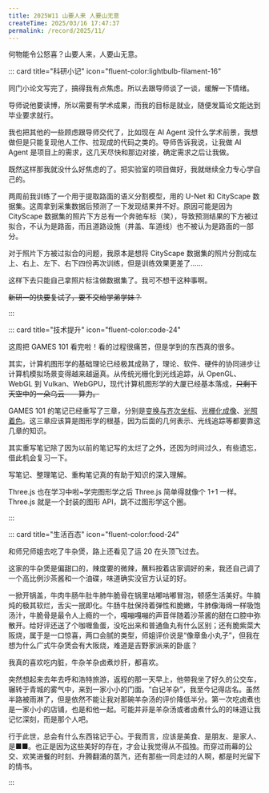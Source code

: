 ```yaml
---
title: 2025W11 山要人来 人要山无意
createTime: 2025/03/16 17:47:37
permalink: /record/2025/11/
---
```


何物能令公怒喜？山要人来，人要山无意。

::: card title="科研小记" icon="fluent-color:lightbulb-filament-16"

同门小论文写完了，搞得我有点焦虑。所以去跟导师谈了一谈，缓解一下情绪。

导师说他要读博，所以需要有学术成果，而我的目标是就业，随便发篇论文能达到毕业要求就行。

我也把其他的一些顾虑跟导师交代了，比如现在 AI Agent 没什么学术前景，我想做但是只能复现他人工作、拉现成的代码之类的。导师告诉我说，让我做 AI Agent 是项目上的需求，这几天尽快和那边对接，确定需求之后让我做。

既然这样那我就没什么好焦虑的了。把实验室的项目做好，我就继续全力专心学自己的。

两周前我训练了一个用于提取路面的语义分割模型，用的 U-Net 和 CityScape 数据集。这周拿到采集数据后预测了一下发现结果并不好。原因可能是因为 CityScape 数据集的照片下方总有一个奔驰车标（笑），导致预测结果的下方被过拟合，不认为是路面，而且道路设施（井盖、车道线）也不被认为是路面的一部分。

对于照片下方被过拟合的问题，我原本是想将 CityScape 数据集的照片分割成左上、右上、左下、右下四份再次训练，但是训练效果更差了……

这样下去只能自己拿照片标注做数据集了。我可不想干这种事啊。

~~新研一的快要复试了，要不交给学弟学妹？~~

:::

::: card title="技术提升" icon="fluent-color:code-24"

这周把 GAMES 101 看完啦！看的过程很痛苦，但是学到的东西真的很多。

其实，计算机图形学的基础理论已经极其成熟了，理论、软件、硬件的协同进步让计算机模拟场景变得越来越逼真。从传统光栅化到光线追踪，从 OpenGL、WebGL 到 Vulkan、WebGPU，现代计算机图形学的大厦已经基本落成，~~只剩下天空中的一朵乌云——算力。~~

GAMES 101 的笔记已经重写了三章，分别是[变换与齐次坐标](/graphics/p1/)、[光栅化成像](/graphics/p2/)、[光照着色](/graphics/p3/)。这三章应该算是图形学的根基，因为后面的几何表示、光线追踪等都要靠这几章的知识。

其实重写笔记除了因为以前的笔记写的太烂了之外，还因为时间过久，有些遗忘，借此机会复习一下。

写笔记、整理笔记、重构笔记真的有助于知识的深入理解。

Three.js 也在学习中啦~学完图形学之后 Three.js 简单得就像个 1+1 一样。Three.js 就是一个封装的图形 API，跳不过图形学这个圈。

:::

::: card title="生活百态" icon="fluent-color:food-24"

和师兄师姐去吃了牛杂煲，路上还看见了运 20 在头顶飞过去。

这家的牛杂煲是偏甜口的，辣度要的微辣，蘸料按着店家调好的来，我还自己调了一个高比例沙茶酱和一个油碟，味道确实没官方认证的好。

一掀开锅盖，牛肉牛肠牛肚牛肺牛脆骨在锅里咕嘟咕嘟冒泡，顿感生活美好。牛腩炖的极其软烂，舌尖一抿即化。牛肠牛肚保持着弹性和脆嫩，牛肺像海绵一样吸饱汤汁，牛脆骨是最令人上瘾的一个，嘎嘣嘎嘣的声音伴随着沙茶酱的甜在口腔中弥散开。给好评还送了个咖喱鱼蛋，没吃出来和普通鱼丸有什么区别；还有脆紫菜大阪烧，属于是一口惊喜，两口会腻的类型，师姐评价说是“像章鱼小丸子”，但我在想为什么广式牛杂煲会有大阪烧，难道是吉野家派来的卧底？

<ImageCard
  image="https://oss.yoake.cc/yoyopics/record/2025W11/1742124201917.webp"
/>

我真的喜欢吃内脏，牛杂羊杂卤煮炒肝，都喜欢。

突然想起来去年去呼和浩特旅游，返程的那一天早上，他带我坐了好久的公交车，辗转于青城的雾气中，来到一家小小的门面。“白记羊杂”，我至今记得店名。虽然半路被雨淋了，但是依然不能让我对那碗羊杂汤的评价降低半分。第一次吃卤煮也是一家小小的店铺，也是和他一起。可能并非是羊杂汤或者卤煮什么的的味道让我记忆深刻，而是那个人吧。

行于此世，总会有什么东西铭记于心。于我而言，应该是美食、是朋友、是家人、是■■。也正是因为这些美好的存在，才会让我觉得从不孤独。而穿过雨幕的公交、欢笑进餐的时刻、升腾翻涌的蒸汽，还有那些一同走过的人啊，都是时光留下的情书。

:::